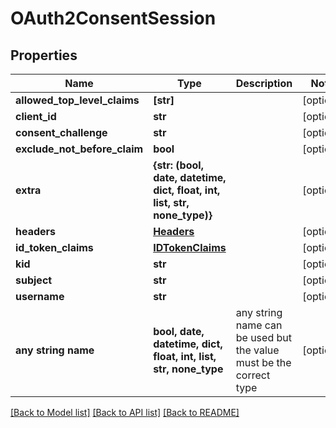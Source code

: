 # OAuth2ConsentSession


## Properties
Name | Type | Description | Notes
------------ | ------------- | ------------- | -------------
**allowed_top_level_claims** | **[str]** |  | [optional] 
**client_id** | **str** |  | [optional] 
**consent_challenge** | **str** |  | [optional] 
**exclude_not_before_claim** | **bool** |  | [optional] 
**extra** | **{str: (bool, date, datetime, dict, float, int, list, str, none_type)}** |  | [optional] 
**headers** | [**Headers**](Headers.md) |  | [optional] 
**id_token_claims** | [**IDTokenClaims**](IDTokenClaims.md) |  | [optional] 
**kid** | **str** |  | [optional] 
**subject** | **str** |  | [optional] 
**username** | **str** |  | [optional] 
**any string name** | **bool, date, datetime, dict, float, int, list, str, none_type** | any string name can be used but the value must be the correct type | [optional]

[[Back to Model list]](../README.md#documentation-for-models) [[Back to API list]](../README.md#documentation-for-api-endpoints) [[Back to README]](../README.md)


